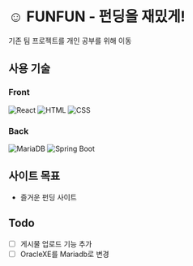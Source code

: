 # ☺️ FUNFUN - 펀딩을 재밌게!
기존 팀 프로젝트를 개인 공부를 위해 이동

## 사용 기술
### Front
![React](https://img.shields.io/badge/React-61DAFB?style=for-the-badge&logo=react&logoColor=black)
![HTML](https://img.shields.io/badge/HTML-E34F26?style=for-the-badge&logo=html5&logoColor=white)
![CSS](https://img.shields.io/badge/CSS-1572B6?style=for-the-badge&logo=css3&logoColor=white)

### Back
![MariaDB](https://img.shields.io/badge/MariaDB-003545?style=for-the-badge&logo=mariadb&logoColor=white)
![Spring Boot](https://img.shields.io/badge/Spring_Boot-6DB33F?style=for-the-badge&logo=spring-boot&logoColor=white)

## 사이트 목표
- 즐거운 펀딩 사이트

## Todo
- [ ] 게시물 업로드 기능 추가
- [ ] OracleXE를 Mariadb로 변경

